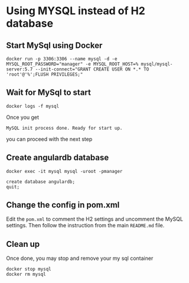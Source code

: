 # Using MYSQL instead of H2 database

## Start MySql using Docker

    docker run -p 3306:3306 --name mysql -d -e MYSQL_ROOT_PASSWORD="manager" -e MYSQL_ROOT_HOST=% mysql/mysql-server:5.7 --init-connect="GRANT CREATE USER ON *.* TO 'root'@'%';FLUSH PRIVILEGES;"

## Wait for MySql to start

    docker logs -f mysql

Once you get 

    MySQL init process done. Ready for start up.

you can proceed with the next step

## Create angulardb database

    docker exec -it mysql mysql -uroot -pmanager
    
    create database angulardb;
    quit;

## Change the config in pom.xml

Edit the `pom.xml` to comment the H2 settings and uncomment the MySQL settings.
Then follow the instruction from the main `README.md` file.

## Clean up

Once done, you may stop and remove your my sql container

    docker stop mysql
    docker rm mysql


